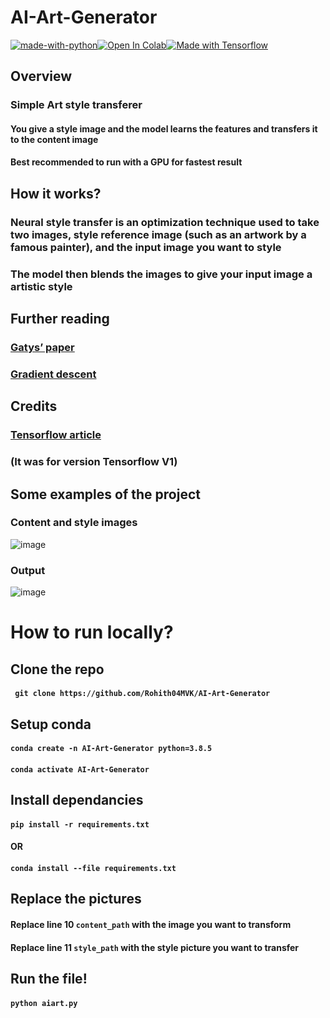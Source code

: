# AI-Art-Generator

[![made-with-python](http://ForTheBadge.com/images/badges/made-with-python.svg)](https://www.python.org/)[![Open In Colab](https://colab.research.google.com/assets/colab-badge.svg)](https://colab.research.google.com/drive/18nLCUAQZJ-vuOIn04IrBMubqsV6VO_9j?usp=sharing)[![Made with Tensorflow](https://aleen42.github.io/badges/src/tensorflow.svg)](https://www.tensorflow.org/)

## Overview

### Simple Art style transferer

#### You give a style image and the model learns the features and transfers it to the content image

#### Best recommended to run with a GPU for fastest result

## How it works?

### Neural style transfer is an optimization technique used to take two images, style reference image (such as an artwork by a famous painter), and the input image you want to style

### The model then blends the images to give your input image a artistic style

## Further reading

### [Gatys’ paper](https://arxiv.org/abs/1508.06576)

### [Gradient descent](https://developers.google.com/machine-learning/crash-course/reducing-loss/gradient-descent)

## Credits
### [Tensorflow article](https://medium.com/tensorflow/neural-style-transfer-creating-art-with-deep-learning-using-tf-keras-and-eager-execution-7d541ac31398)
### (It was for version Tensorflow V1)


## Some examples of the project

### Content and style images

![image](https://cdn.discordapp.com/attachments/748848099891347498/794168270831353856/tRe7lwtniHiKzxOK0pl2g5HA6HwFwXCRc6dDhcDgcDofjIuESLYfD4XA4HI6LhEu0HA6HwFwOC4SLtFyOBwOh8PhuEi4RMvhcDgc.png)

### Output

![image](https://cdn.discordapp.com/attachments/748848099891347498/794168176110731264/uNsabtFDjw5F7SPtB5ZrBdeNPfbuXaH96JOWTIkCF3KLtdQhkyZMiQIffDA18yJAhQ5QhgYZMiQIXcoQwMfMmTIkDuUoYEPGTJky.png)

# How to run locally?

## Clone the repo

#### ``` git clone https://github.com/Rohith04MVK/AI-Art-Generator```

## Setup conda
#### ```conda create -n AI-Art-Generator python=3.8.5```
#### ```conda activate AI-Art-Generator```


## Install dependancies

#### ```pip install -r requirements.txt```
#### OR
#### ```conda install --file requirements.txt```

## Replace the pictures
#### Replace line 10  ```content_path``` with the image you want to transform
#### Replace line 11 ```style_path``` with the style picture you want to transfer

## Run the file!
#### ```python aiart.py```
